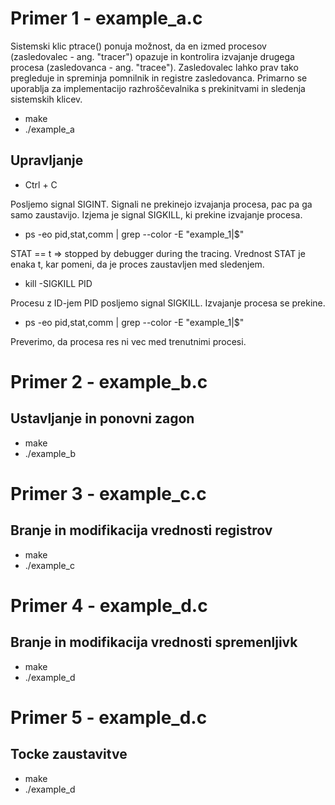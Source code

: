 # Primer 1 - example_a.c

Sistemski klic ptrace() ponuja možnost, da en izmed procesov (zasledovalec -
ang. "tracer") opazuje in kontrolira izvajanje drugega procesa (zasledovanca -
ang. "tracee"). Zasledovalec lahko prav tako pregleduje in spreminja pomnilnik
in registre zasledovanca. Primarno se uporablja za implementacijo
razhroščevalnika s prekinitvami in sledenja sistemskih klicev.

- make
- ./example_a

## Upravljanje
- Ctrl + C

Posljemo signal SIGINT.
Signali ne prekinejo izvajanja procesa, pac pa ga samo zaustavijo.
Izjema je signal SIGKILL, ki prekine izvajanje procesa.

- ps -eo pid,stat,comm | grep --color -E "example_1|$"

STAT == t => stopped by debugger during the tracing.
Vrednost STAT je enaka t, kar pomeni, da je proces zaustavljen med sledenjem.

- kill -SIGKILL PID

Procesu z ID-jem PID posljemo signal SIGKILL.
Izvajanje procesa se prekine.

- ps -eo pid,stat,comm | grep --color -E "example_1|$"

Preverimo, da procesa res ni vec med trenutnimi procesi.

# Primer 2 - example_b.c
## Ustavljanje in ponovni zagon

- make
- ./example_b

# Primer 3 - example_c.c
## Branje in modifikacija vrednosti registrov

- make
- ./example_c

# Primer 4 - example_d.c
## Branje in modifikacija vrednosti spremenljivk

- make
- ./example_d

# Primer 5 - example_d.c
## Tocke zaustavitve

- make
- ./example_d